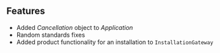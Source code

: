 ## Features
- Added *Cancellation* object to *Application*
- Random standards fixes
- Added product functionality for an installation to `InstallationGateway`
